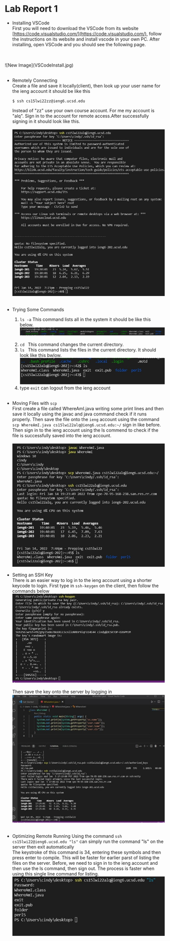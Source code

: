 # Lab Report 1

* Installing VSCode <br/>
First you will need to download the VSCode from its website [https://code.visualstudio.com/](https://code.visualstudio.com/), follow the instructions on its website and install vscode in your own PC. After installing, open VSCode and you should see the following page.
<br/>
<br/>
    ![New Image](VSCodeInstall.jpg)
<br/>
<br/>

* Remotely Connecting<br/>
Create a file and save it locally(client), then look up your user name for the ieng account it should be like this<br/>
    ```
    $ ssh cs15lwi22zz@ieng6.ucsd.edu 
    ```
    Instead of "zz" use your own course account. For me my account is "alq". Sign in to the account for remote access.After successfully signing in it should look like this.<br/><br/>
    ![New Image](signIn.jpg)
    <br/>
    <br/>
* Trying Some Commands<br/>
    1. ``` ls -a ``` This command lists all in the system it should be like this below. <br/>
        ![New Image](lsa.jpg)
    <br/><br/>
    2. ```cd ``` This command changes the current directory.<br/>
    3. ```ls ``` This command lists the files in the current directory. It should look like this bwlow.
    ![New Image](ls.jpg)
    4. type ```exit``` can logout from the ieng account
<br/><br/>

* Moving Files with ```scp```<br/>
    First create a file called WhereAmI.java writing some print lines and then save it locally using the javac and java command check if it runs properly. Then save the file onto the ```ieng``` account using the command ```scp WhereAmI.java cs15lwi22alq@ieng6.ucsd.edu:~/``` sign in like before. Then sign in to the ieng account using the ls commend to check if the file is successfully saved into the ieng account.
<br/><br/>
    ![New Image](scp.jpg)

* Setting an SSH Key<br/>
    There is an easier way to log in to the ieng account using a shorter keycode to login. First type in ```ssh-keygen``` on the client, then follow the commands below<br/>
    ![New Image](keygen.jpg)
    <br/><br/>
    Then save the key onto the server by logging in
    ![New Image](saveKey.jpg)
<br/><br/>

* Optimizing Remote Running
    Using the command ```ssh cs15lwi22@ieng6.ucsd.edu "ls"``` can simply run the command "ls" on the server then exit automatically<br/>
    The keystroke of this command is 34, entering these symbols and then press enter to compile. This will be faster for earlier parst of listing the files on the server. Before, we need to sign in to the ieng account and then use the ls command, then sign out. The process is faster when using this single line command for listing. </br>
    ![New Image](singleComm.jpg)

